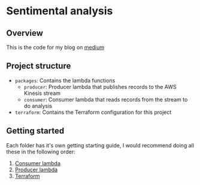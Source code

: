 # Sentimental analysis

## Overview

This is the code for my blog on [medium](https://medium.com/p/72a1c8bd9e5f/edit)

## Project structure

- `packages`: Contains the lambda functions
  - `producer`: Producer lambda that publishes records to the AWS Kinesis stream
  - `consumer`: Consumer lambda that reads records from the stream to do analysis
- `terraform`: Contains the Terraform configuration for this project

## Getting started

Each folder has it's own getting starting guide, I would recommend doing all these in the following order:

1. [Consumer lambda](./packages/consumer/README.md#getting-started)
2. [Producer lambda](./packages/producer/README.md#getting-started)
3. [Terraform](./terraform/README.md#getting-started)
